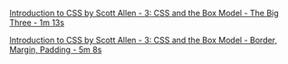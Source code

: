 [Introduction to CSS by Scott Allen - 3: CSS and the Box Model - The Big Three - 1m 13s](https://app.pluralsight.com/player?course=css-intro&author=scott-allen&name=css-box&clip=1&mode=live)

[Introduction to CSS by Scott Allen - 3: CSS and the Box Model - Border, Margin, Padding - 5m 8s](https://app.pluralsight.com/player?course=css-intro&author=scott-allen&name=css-box&clip=2&mode=live)
